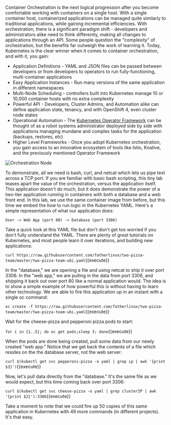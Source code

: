 Container Orchestration is the next logical progression after you become comfortable working with containers on a single host. With a single container host, containerized applications can be managed quite similarly to traditional applications, while gaining incremental efficiencies. With orchestration, there is a significant paradigm shift - developers and administrators alike need to think differently, making all changes to applications through an API.  Some people question the "complexity" of orchestration, but the benefits far outweigh the work of learning it. Today, Kubernetes is the clear winner when it comes to container orchestration, and with it, you gain:

* Application Definitions - YAML and JSON files can be passed between developers or from developers to operators to run fully-functioning, multi-container applications
* Easy Application Instances - Run many versions of the same application in different namespaces
* Multi-Node Scheduling - controllers built into Kubernetes manage 10 or 10,000 container hosts with no extra complexity
* Powerful API - Developers, Cluster Admins, and Automation alike can define application state, tenancy, and with OpenShift 4, even cluster node states
* Operational Automation - The [Kubernetes Operator Framework](https://coreos.com/operators/) can be thought of as a robot systems administrator deployed side by side with applications managing mundane and complex tasks for the application (backups, restores, etc)
* Higher Level Frameworks - Once you adopt Kubernetes orchestration, you gain access to an innovative ecosystem of tools like Istio, Knative, and the previously mentioned Operator Framework

![Orchestration Node](../../assets/subsystems/container-internals-lab-2-0-part-1/05-simple-orchestration-node.png)


To demonstrate, all we need is bash, curl, and netcat which lets us pipe text across a TCP port. If you are familiar with basic bash scripting, this tiny lab teases apart the value of the orchestration, versus the application itself. This application doesn't do much, but it does demonstrate the power of a two-tier application running in containers with both a database and a web front end. In this lab, we use the same container image from before, but this time we embed the *how* to run logic in the Kubernetes YAML. Here's a simple representation of what our application does:

~~~~
User -> Web App (port 80) -> Database (port 3306)
~~~~


Take a quick look at this YAML file but don't don't get too worried if you don't fully understand the YAML. There are plenty of great tutorials on Kubernetes, and most people learn it over iterations, and building new applications:

`curl https://raw.githubusercontent.com/fatherlinux/two-pizza-team/master/two-pizza-team-ubi.yaml`{{execute}}


In the "database," we are opening a file and using netcat to ship it over port 3306. In the "web app," we are pulling in the data from port 3306, and shipping it back out over port 80 like a normal application would. The idea is to show a simple example of how powerful this is without having to learn other technology. We are able to fire this application up in an instant with a single *oc* command:

`oc create -f https://raw.githubusercontent.com/fatherlinux/two-pizza-team/master/two-pizza-team-ubi.yaml`{{execute}}

Wait for the cheese-pizza and pepperoni pizza pods to start:

`for i in {1..5}; do oc get pods;sleep 3; done`{{execute}}

When the pods are done being created, pull some data from our newly created "web app."  Notice that we get back the contents of a file which resides on the the database server, not the web server:

`curl $(kubectl get svc pepperoni-pizza -o yaml | grep ip | awk '{print $3}')`{{execute}}

Now, let's pull data directly from the "database."  It's the same file as we would expect, but this time coming back over port 3306:

`curl $(kubectl get svc cheese-pizza -o yaml | grep clusterIP | awk '{print $2}'):3306`{{execute}}

Take a moment to note that we could fire up 50 copies of this same application in Kubernetes with 49 more commands (in different projects). It's that easy.


